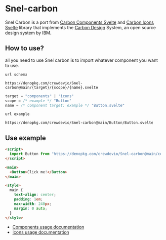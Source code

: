 # Snel-carbon

Snel Carbon is a port from [Carbon Components Svelte](https://github.com/IBM/carbon-components-svelte) and [Carbon Icons Svelte](https://github.com/IBM/carbon-icons-svelte) library that implements the [Carbon Design](https://www.carbondesignsystem.com/) System, an open source design system by IBM.

## How to use?

all you need to use Snel carbon is to import whatever component you want to use.

`url schema`

```
https://denopkg.com/crewdevio/Snel-carbon@main/{target}/{scope}/{name}.svelte
```

```javascript
target = "components" | "icons"
scope = /* example */ "Button"
name = /* component target: example */ "Button.svelte"
```
`url example`
```
https://denopkg.com/crewdevio/Snel-carbon@main/Button/Button.svelte
```

## Use example

```html
<script>
  import Button from "https://denopkg.com/crewdevio/Snel-carbon@main/components/Button/Button.svelte";
</script>

<main>
  <Button>Click me!</Button>
</main>

<style>
  main {
    text-align: center;
    padding: 1em;
    max-width: 240px;
    margin: 0 auto;
  }
</style>
```

- [Components usage documentation](https://carbon-svelte.vercel.app/)
- [Icons usage documentation](https://ibm.github.io/carbon-icons-svelte/)
